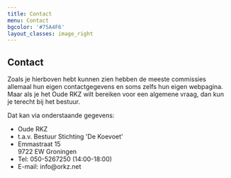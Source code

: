 ```yaml
---
title: Contact
menu: Contact
bgcolor: '#75A4F6'
layout_classes: image_right
---
```


Contact
-------

Zoals je hierboven hebt kunnen zien hebben de meeste commissies allemaal hun eigen contactgegevens en soms zelfs hun eigen webpagina. Maar als je het Oude RKZ wilt bereiken voor een algemene vraag, dan kun je terecht bij het bestuur.

Dat kan via onderstaande gegevens:

<ul class="fa-ul">
  <li><i class="fa-li fa fa-hospital-alt"></i>Oude RKZ</li>
  <li>t.a.v. Bestuur Stichting 'De Koevoet'</li>
  <li><i class="fa-li fa fa-pencil-alt"></i>Emmastraat 15<br/>9722 EW Groningen</li>
  <li><i class="fa-li fa fa-phone"></i>Tel: 050-5267250 (14:00-18:00)</li>
  <li><i class="fa-li fa fa-envelope"></i>E-mail: info@orkz.net</li>
</ul>
